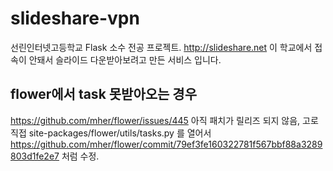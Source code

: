 # slideshare-vpn
선린인터넷고등학교 Flask 소수 전공 프로젝트.
<http://slideshare.net> 이 학교에서 접속이 안돼서 슬라이드 다운받아보려고 만든 서비스 입니다.


## flower에서 task 못받아오는 경우
<https://github.com/mher/flower/issues/445>
아직 패치가 릴리즈 되지 않음, 고로
직접 site-packages/flower/utils/tasks.py 를 열어서
<https://github.com/mher/flower/commit/79ef3fe160322781f567bbf88a3289803d1fe2e7>
처럼 수정.
